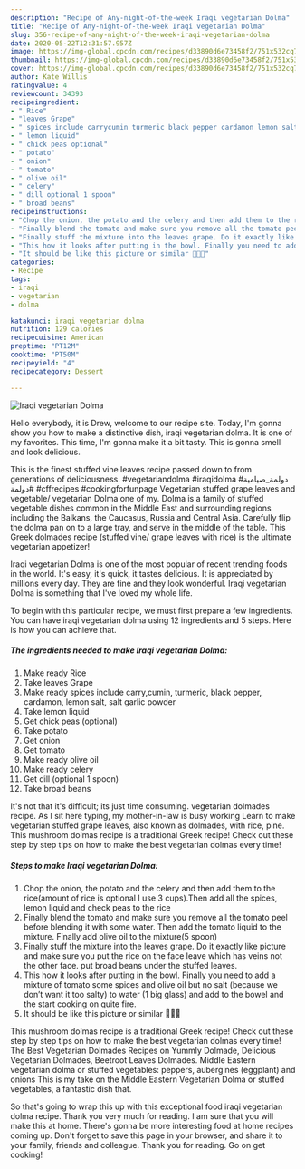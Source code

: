 ```yaml
---
description: "Recipe of Any-night-of-the-week Iraqi vegetarian Dolma"
title: "Recipe of Any-night-of-the-week Iraqi vegetarian Dolma"
slug: 356-recipe-of-any-night-of-the-week-iraqi-vegetarian-dolma
date: 2020-05-22T12:31:57.957Z
image: https://img-global.cpcdn.com/recipes/d33890d6e73458f2/751x532cq70/iraqi-vegetarian-dolma-recipe-main-photo.jpg
thumbnail: https://img-global.cpcdn.com/recipes/d33890d6e73458f2/751x532cq70/iraqi-vegetarian-dolma-recipe-main-photo.jpg
cover: https://img-global.cpcdn.com/recipes/d33890d6e73458f2/751x532cq70/iraqi-vegetarian-dolma-recipe-main-photo.jpg
author: Kate Willis
ratingvalue: 4
reviewcount: 34393
recipeingredient:
- " Rice"
- "leaves Grape"
- " spices include carrycumin turmeric black pepper cardamon lemon salt salt garlic powder"
- " lemon liquid"
- " chick peas optional"
- " potato"
- " onion"
- " tomato"
- " olive oil"
- " celery"
- " dill optional 1 spoon"
- " broad beans"
recipeinstructions:
- "Chop the onion, the potato and the celery and then add them to the rice(amount of rice is optional I use 3 cups).Then add all the spices, lemon liquid and check peas to the rice"
- "Finally blend the tomato and make sure you remove all the tomato peel before blending it with some water. Then add the tomato liquid to the mixture. Finally add olive oil to the mixture(5 spoon)"
- "Finally stuff the mixture into the leaves grape. Do it exactly like picture and make sure you put the rice on the face leave which has veins not the other face. put broad beans under the stuffed leaves."
- "This how it looks after putting in the bowl. Finally you need to add a mixture of tomato some spices and olive oil but no salt (because we don’t want it too salty) to water (1 big glass) and add to the bowel and the start cooking on quite fire."
- "It should be like this picture or similar 👍🏻😍"
categories:
- Recipe
tags:
- iraqi
- vegetarian
- dolma

katakunci: iraqi vegetarian dolma 
nutrition: 129 calories
recipecuisine: American
preptime: "PT12M"
cooktime: "PT50M"
recipeyield: "4"
recipecategory: Dessert

---
```



![Iraqi vegetarian Dolma](https://img-global.cpcdn.com/recipes/d33890d6e73458f2/751x532cq70/iraqi-vegetarian-dolma-recipe-main-photo.jpg)

Hello everybody, it is Drew, welcome to our recipe site. Today, I'm gonna show you how to make a distinctive dish, iraqi vegetarian dolma. It is one of my favorites. This time, I'm gonna make it a bit tasty. This is gonna smell and look delicious.

This is the finest stuffed vine leaves recipe passed down to from generations of deliciousness. #vegetariandolma #iraqidolma #دولمة_صيامية #دولمة #cffrecipes #cookingforfunpage Vegetarian stuffed grape leaves and vegetable/ vegetarian Dolma one of my. Dolma is a family of stuffed vegetable dishes common in the Middle East and surrounding regions including the Balkans, the Caucasus, Russia and Central Asia. Carefully flip the dolma pan on to a large tray, and serve in the middle of the table. This Greek dolmades recipe (stuffed vine/ grape leaves with rice) is the ultimate vegetarian appetizer!

Iraqi vegetarian Dolma is one of the most popular of recent trending foods in the world. It's easy, it's quick, it tastes delicious. It is appreciated by millions every day. They are fine and they look wonderful. Iraqi vegetarian Dolma is something that I've loved my whole life.


To begin with this particular recipe, we must first prepare a few ingredients. You can have iraqi vegetarian dolma using 12 ingredients and 5 steps. Here is how you can achieve that.

<!--inarticleads1-->

##### The ingredients needed to make Iraqi vegetarian Dolma:

1. Make ready  Rice
1. Take leaves Grape
1. Make ready  spices include carry,cumin, turmeric, black pepper, cardamon, lemon salt, salt garlic powder
1. Take  lemon liquid
1. Get  chick peas (optional)
1. Take  potato
1. Get  onion
1. Get  tomato
1. Make ready  olive oil
1. Make ready  celery
1. Get  dill (optional 1 spoon)
1. Take  broad beans


It&#39;s not that it&#39;s difficult; its just time consuming. vegetarian dolmades recipe. As I sit here typing, my mother-in-law is busy working Learn to make vegetarian stuffed grape leaves, also known as dolmades, with rice, pine. This mushroom dolmas recipe is a traditional Greek recipe! Check out these step by step tips on how to make the best vegetarian dolmas every time! 

<!--inarticleads2-->

##### Steps to make Iraqi vegetarian Dolma:

1. Chop the onion, the potato and the celery and then add them to the rice(amount of rice is optional I use 3 cups).Then add all the spices, lemon liquid and check peas to the rice
1. Finally blend the tomato and make sure you remove all the tomato peel before blending it with some water. Then add the tomato liquid to the mixture. Finally add olive oil to the mixture(5 spoon)
1. Finally stuff the mixture into the leaves grape. Do it exactly like picture and make sure you put the rice on the face leave which has veins not the other face. put broad beans under the stuffed leaves.
1. This how it looks after putting in the bowl. Finally you need to add a mixture of tomato some spices and olive oil but no salt (because we don’t want it too salty) to water (1 big glass) and add to the bowel and the start cooking on quite fire.
1. It should be like this picture or similar 👍🏻😍


This mushroom dolmas recipe is a traditional Greek recipe! Check out these step by step tips on how to make the best vegetarian dolmas every time! The Best Vegetarian Dolmades Recipes on Yummly Dolmade, Delicious Vegetarian Dolmades, Beetroot Leaves Dolmades. Middle Eastern vegetarian dolma or stuffed vegetables: peppers, aubergines (eggplant) and onions This is my take on the Middle Eastern Vegetarian Dolma or stuffed vegetables, a fantastic dish that. 

So that's going to wrap this up with this exceptional food iraqi vegetarian dolma recipe. Thank you very much for reading. I am sure that you will make this at home. There's gonna be more interesting food at home recipes coming up. Don't forget to save this page in your browser, and share it to your family, friends and colleague. Thank you for reading. Go on get cooking!

